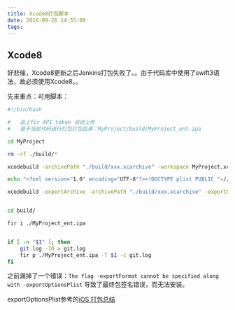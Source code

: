 ```yaml
---
title: Xcode8打包脚本
date: 2016-09-26 14:55:09
tags:
---
```


## Xcode8

  好悲催，Xcode8更新之后Jenkins打包失败了。。由于代码库中使用了swift3语法，故必须使用Xcode8。。
  
  先来重点：可用脚本：

  ```bash
  #!/bin/bash

  #   追上fir API token 自动上传
  #   基于当前代码进行打包打包目录：MyProject/build/MyProject_ent.ipa

  cd MyProject

  rm -rf ./build/*

  xcodebuild -archivePath "./build/xxx.xcarchive" -workspace MyProject.xcworkspace -sdk iphoneos -scheme "MyProject_ent" -configuration "Release Inhouse" archive

  echo "<?xml version="1.0" encoding="UTF-8"?><!DOCTYPE plist PUBLIC "-//Apple//DTD PLIST 1.0//EN" "http://www.apple.com/DTDs/PropertyList-1.0.dtd"><plist version="1.0"><dict><key>method</key><string>enterprise</string><key>compileBitcode</key><string>YES</string></dict></plist>" > ./build/exportOptionsPlist.plist

  xcodebuild -exportArchive -archivePath "./build/xxx.xcarchive" -exportPath "./build/" -exportOptionsPlist ./build/exportOptionsPlist.plist


  cd build/

  fir i ./MyProject_ent.ipa


  if [ -n "$1" ]; then
      git log -10 > git.log
      fir p ./MyProject_ent.ipa -T $1 -c git.log
  fi

  ```
  
  之前漏掉了一个错误：`The flag -exportFormat cannot be specified along with -exportOptionsPlist` 导致了最终包签名错误，而无法安装。

  exportOptionsPlist参考的[iOS 打包总结](https://testerhome.com/topics/4619)
